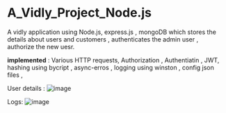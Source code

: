 # A_Vidly_Project_Node.js

A vidly application using Node.js, express.js , mongoDB which stores the details about users and customers , authenticates the admin user , authorize the new uesr. 

**implemented** : Various HTTP requests,  Authorization , Authentiatin , JWT, hashing using bycript , async-erros , logging using winston , config json files , 

User details :
![image](https://github.com/sudeepbogati7/A_Vidly_Project_Node.js/assets/106460936/a4c0c3a1-2bec-4ed0-b036-0fbbcdd05791)

Logs: 
![image](https://github.com/sudeepbogati7/A_Vidly_Project_Node.js/assets/106460936/e53d9cbf-c491-49f0-87a4-21d29383bc78)
